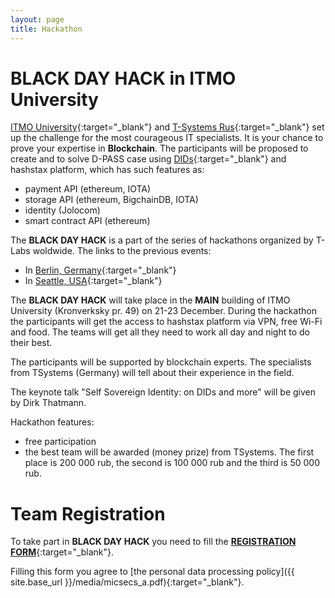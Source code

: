 ```yaml
---
layout: page
title: Hackathon
---
```

# **BLACK DAY HACK** in **ITMO University**

[ITMO University](http://en.ifmo.ru/en/){:target="_blank"} and [T-Systems Rus](https://www.t-systems.com/ru/ru){:target="_blank"} set up the challenge for the most courageous IT specialists. It is your chance to prove your 
expertise in **Blockchain**. The participants will be proposed to create and to solve D-PASS case using 
[DIDs](https://w3c-ccg.github.io/did-spec/){:target="_blank"} and hashstax platform, which has such features as:

* payment API (ethereum, IOTA)
* storage API (ethereum, BigchainDB, IOTA)
* identity (Jolocom)
* smart contract API (ethereum)

The **BLACK DAY HACK** is a part of the series of hackathons organized by T-Labs woldwide. The links to the previous events:
* In [Berlin, Germany](https://www.universe.com/events/t-labs-blockchain-identity-hackathon-berlin-tlabshack-tickets-berlin-2435H6){:target="_blank"}
* In [Seattle, USA](https://www.universe.com/events/iot-security-blockchain-hackathon-t-labshack-create33-in-seattle-tickets-seattle-JXFQN0){:target="_blank"}


The **BLACK DAY HACK** will take place in the **MAIN** building of ITMO University (Kronverksky pr. 49) on 21-23 December. During the hackathon the participants will get the access to hashstax platform via VPN, free Wi-Fi and food. The teams will get all they need to work all day and night to do their best.

The participants will be supported by blockchain experts. The specialists from TSystems (Germany) 
will tell about their experience in the field.

The keynote talk "Self Sovereign Identity: on DIDs and more" will be given by Dirk Thatmann. 

Hackathon features:

* free participation 
* the best team will be awarded (money prize) from TSystems. The first place is 200 000 rub, the second is 100 000 rub and the third is 50 000 rub. 

# Team Registration

To take part in **BLACK DAY HACK** you need to fill the [**REGISTRATION FORM**](https://goo.gl/forms/McrKLJh5Y7jgioIJ2){:target="_blank"}.

Filling this form you agree to [the personal data processing policy]({{ site.base_url }}/media/micsecs_a.pdf){:target="_blank"}.



